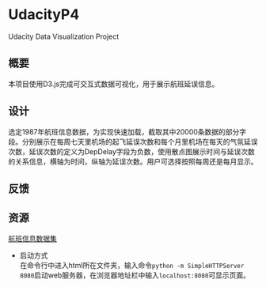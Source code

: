 # UdacityP4
Udacity Data Visualization Project

## 概要  
本项目使用D3.js完成可交互式数据可视化，用于展示航班延误信息。
## 设计  
选定1987年航班信息数据，为实现快速加载，截取其中20000条数据的部分字段。分别展示在每周七天里机场的起飞延误次数和每个月里机场在每天的气氛延误次数，延误次数的定义为DepDelay字段为负数，使用散点图展示时间与延误次数的关系信息，横轴为时间，纵轴为延误次数。用户可选择按照每周还是每月显示。

## 反馈

## 资源
[航班信息数据集](http://stat-computing.org/dataexpo/2009/the-data.html)  

- 启动方式  
在命令行中进入html所在文件夹，输入命令`python -m SimpleHTTPServer 8080`启动web服务器，在浏览器地址栏中输入`localhost:8080`可显示页面。
